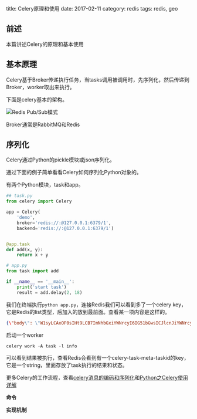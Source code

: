 title:  Celery原理和使用
date: 2017-02-11
category: redis
tags: redis, geo

## 前述

本篇讲述Celery的原理和基本使用

## 基本原理

Celery基于Broker传递执行任务，当tasks调用被调用时，先序列化，然后传递到Broker，worker取出来执行。

下面是celery基本的架构。

![Redis Pub/Sub模式]({static}/images/celery.png)

Broker通常是RabbitMQ和Redis

## 序列化

Celery通过Python的pickle模块或json序列化。

通过下面的例子简单看看Celery如何序列化Python对象的。

有两个Python模块，task和app。

```Python
## task.py
from celery import Celery

app = Celery(
    'demo',
    broker='redis://:@127.0.0.1:6379/1',
    backend='redis://:@127.0.0.1:6379/1')


@app.task
def add(x, y):
    return x + y
```

```Python
# app.py
from task import add

if __name__ == '__main__':
    print('start task')
    result = add.delay(2, 18)
```

我们在终端执行`python app.py`，连接Redis我们可以看到多了一个celery key，它是Redis的list类型，后加入的放到最前面。查看某一项内容是这样的。

```Json
{\"body\": \"W1syLCAxOF0sIHt9LCB7ImNhbGxiYWNrcyI6IG51bGwsICJlcnJiYWNrcyI6IG51bGwsICJjaGFpbiI6IG51bGwsICJjaG9yZCI6IG51bGx9XQ==\", \"content-encoding\": \"utf-8\", \"content-type\": \"application/json\", \"headers\": {\"lang\": \"py\", \"task\": \"test.add\", \"id\": \"fd93e14c-984b-4931-87f6-8547eb8f91e7\", \"shadow\": null, \"eta\": null, \"expires\": null, \"group\": null, \"retries\": 0, \"timelimit\": [null, null], \"root_id\": \"fd93e14c-984b-4931-87f6-8547eb8f91e7\", \"parent_id\": null, \"argsrepr\": \"(2, 18)\", \"kwargsrepr\": \"{}\", \"origin\": \"gen11663@localhost\"}, \"properties\": {\"correlation_id\": \"fd93e14c-984b-4931-87f6-8547eb8f91e7\", \"reply_to\": \"b99f0911-fce8-3812-8c71-26f80016b102\", \"delivery_mode\": 2, \"delivery_info\": {\"exchange\": \"\", \"routing_key\": \"celery\"}, \"priority\": 0, \"body_encoding\": \"base64\", \"delivery_tag\": \"d48c84e6-68d5-4403-9aaa-c40849c1d515\"}}"
```

启动一个worker

```Python
celery work -A task -l info
```
可以看到结果被执行，查看Redis会看到有一个celery-task-meta-taskid的key，它是一个string，里面存放了task执行的结果和状态。

更多Celery的工作流程，查看[celery消息的编码和序列化](https://www.cnblogs.com/ajianbeyourself/p/5551821.html)和[Python之Celery使用详解](https://www.cnblogs.com/cwp-bg/p/8759638.html)

**命令**

**实现机制**